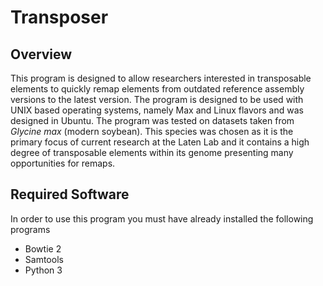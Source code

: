 # Transposer

## Overview

This program is designed to allow researchers interested in transposable elements to quickly remap elements from outdated reference assembly versions to the latest version.
The program is designed to be used with UNIX based operating systems, namely Max and Linux flavors and was designed in Ubuntu.
The program was tested on datasets taken from *Glycine max* (modern soybean). This species was chosen as it is the primary focus of current research at the Laten Lab and it contains a high degree of transposable elements within its genome presenting many opportunities for remaps.

## Required Software
In order to use this program you must have already installed the following programs

* Bowtie 2
* Samtools
* Python 3
